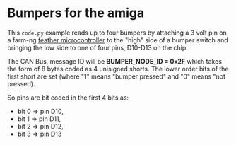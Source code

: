 # Bumpers for the amiga

This `code.py` example reads up to four bumpers by attaching a 3 volt pin on a farm-ng [feather microcontroller](https://amiga.farm-ng.com/docs/mcu_kit/) to the "high" side of a bumper switch and bringing the low side to one of four pins, D10-D13 on the chip.

The CAN Bus, message ID will be **BUMPER_NODE_ID = 0x2F** which takes the form of 8 bytes coded as 4 unisigned shorts. The lower order bits of the first short are set (where "1" means "bumper pressed" and "0" means "not pressed).

So pins are bit coded in the first 4 bits as:
   * bit 0 => pin D10,
   * bit 1 => pin D11,
   * bit 2 => pin D12,
   * bit 3 => pin D13
